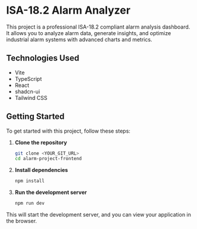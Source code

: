 # ISA-18.2 Alarm Analyzer

This project is a professional ISA-18.2 compliant alarm analysis dashboard. It allows you to analyze alarm data, generate insights, and optimize industrial alarm systems with advanced charts and metrics.

## Technologies Used

- Vite
- TypeScript
- React
- shadcn-ui
- Tailwind CSS

## Getting Started

To get started with this project, follow these steps:

1.  **Clone the repository**

    ```sh
    git clone <YOUR_GIT_URL>
    cd alarm-project-frontend
    ```

2.  **Install dependencies**

    ```sh
    npm install
    ```

3.  **Run the development server**

    ```sh
    npm run dev
    ```

This will start the development server, and you can view your application in the browser.
